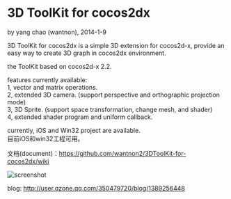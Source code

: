 3D ToolKit for cocos2dx
==========
by yang chao (wantnon), 2014-1-9  

3D ToolKit for cocos2dx is a simple 3D extension for cocos2d-x, provide an easy way to create 3D graph in cocos2dx environment.  
  
the ToolKit based on cocos2d-x 2.2.
   
features currently available:  
1, vector and matrix operations.  
2, extended 3D camera. (support perspective and orthographic projection mode)  
3, 3D Sprite. (support space transformation, change mesh, and shader)   
4, extended shader program and uniform callback.  
   
currently, iOS and Win32 project are available.  
目前iOS和win32工程可用。  
  
文档(document)：https://github.com/wantnon2/3DToolKit-for-cocos2dx/wiki  
  
![screenshot](https://raw.github.com/wantnon2/3DToolKit-for-cocos2dx/master/screenshots/test1.png)  
  
blog: http://user.qzone.qq.com/350479720/blog/1389256448  